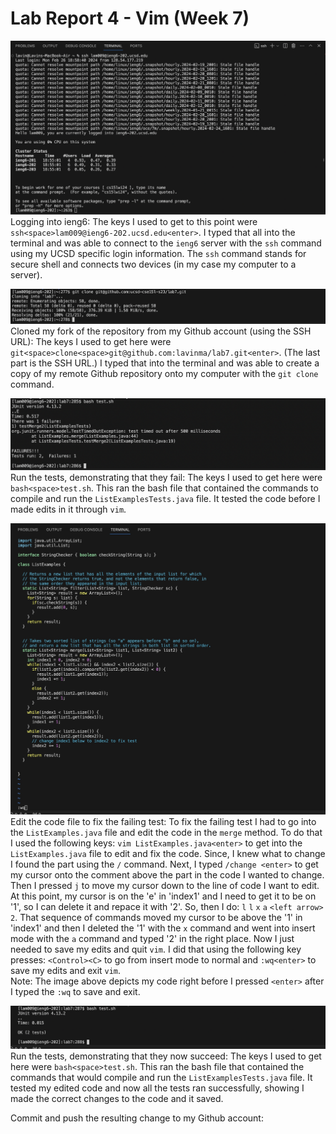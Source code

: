 # Lab Report 4 - Vim (Week 7)
![Image](loginSSH.png)
<br/>Logging into ieng6: The keys I used to get to this point were `ssh<space>lam009@ieng6-202.ucsd.edu<enter>`. I typed that all into the terminal and was able to connect to the `ieng6` server with the `ssh` command using my UCSD specific login information. The `ssh` command stands for secure shell and connects two devices (in my case my computer to a server).

![Image](cloneLab7.png)
Cloned my fork of the repository from my Github account (using the SSH URL): The keys I used to get here were `git<space>clone<space>git@github.com:lavinma/lab7.git<enter>`. (The last part is the SSH URL.) I typed that into the terminal and was able to create a copy of my remote Github repository onto my computer with the  `git clone` command.

![Image](Lab7Fail.png)
Run the tests, demonstrating that they fail: The keys I used to get here were `bash<space>test.sh`. This ran the bash file that contained the commands to compile and run the `ListExamplesTests.java` file. It tested the code before I made edits in it through `vim`.

![Image](vimEdits.jpeg)
Edit the code file to fix the failing test: To fix the failing test I had to go into the `ListExamples.java` file and edit the code in the `merge` method. To do that I used the following keys: `vim ListExamples.java<enter>` to get into the `ListExamples.java` file to edit and fix the code. Since, I knew what to change I found the part using the `/` command. Next, I typed `/change <enter>` to get my cursor onto the comment above the part in the code I wanted to change. Then I pressed `j` to move my cursor down to the line of code I want to edit. At this point, my cursor is on the 'e' in 'index1' and I need to get it to be on '1', so I can delete it and repace it with '2'. So, then I do: `l` `l` `x` `a` `<left arrow>` `2`. That sequence of commands moved my cursor to be above the '1' in 'index1' and then I deleted the '1' with the `x` command and went into insert mode with the `a` command and typed '2' in the right place. Now I just needed to save my edits and quit `vim`. I did that using the following key presses: `<Control><C>` to go from insert mode to normal and `:wq<enter>` to save my edits and exit `vim`.
<br/>Note: The image above depicts my code right before I pressed `<enter>` after I typed the `:wq` to save and exit. 

![Image](Lab7Success.png)
Run the tests, demonstrating that they now succeed: The keys I used to get here were `bash<space>test.sh`. This ran the bash file that contained the commands that would compile and run the `ListExamplesTests.java` file. It tested my edited code and now all the tests ran successfully, showing I made the correct changes to the code and it saved.

Commit and push the resulting change to my Github account:
